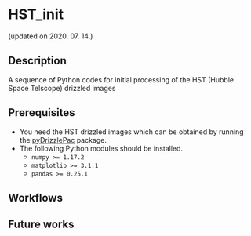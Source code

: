 # HST_init
(updated on 2020. 07. 14.)


## Description
A sequence of Python codes for initial processing of the HST (Hubble Space Telscope) drizzled images


## Prerequisites
* You need the HST drizzled images which can be obtained by running the [pyDrizzlePac](https://github.com/joungh93/pyDrizzlePac) package.
* The following Python modules should be installed.
  * ``numpy >= 1.17.2``
  * ``matplotlib >= 3.1.1``
  * ``pandas >= 0.25.1``


## Workflows


## Future works
